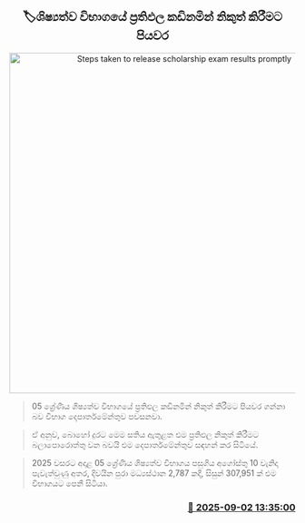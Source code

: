 <p align='center'><b><h2 align='center' title='Steps taken to release scholarship exam results promptly'>🏷ශිෂ්‍යත්ව විභාගයේ ප්‍රතිඵල කඩිනමින් නිකුත් කිරීමට පියවර
</h2></b></p>
<p align='center'><img src='https://helakuru.sgp1.cdn.digitaloceanspaces.com/esana/images/lib/grade-5-scholarship-exam.jpg' width='600' alt='Steps taken to release scholarship exam results promptly'></p>

> 05 ශ්‍රේණිය ශිෂ්‍යත්ව විභාගයේ ප්‍රතිඵල කඩිනමින් නිකුත් කිරීමට පියවර ගන්නා බව විභාග දෙපාර්තමේන්තුව පවසනවා.

> ඒ අනුව, බොහෝ දුරට මෙම සතිය ඇතුළත එම ප්‍රතිඵල නිකුත් කිරීමට බලාපොරොත්තු වන බවයි එම දෙපාර්තමේන්තුව සඳහන් කර සිටියේ.

> 2025 වසරට අදාළ 05 ශ්‍රේණිය ශිෂ්‍යත්ව විභාගය පසුගිය අගෝස්තු 10 වැනිදා පැවැත්වුණු අතර, දිවයින පුරා මධ්‍යස්ථාන 2,787 කදී, සිසුන් 307,951 ක් එම විභාගයට පෙනී සිටියා.



<h3 align='right'><a href='https://www.helakuru.lk/esana/p/113275/'>📅 2025-09-02 13:35:00</a></h3>
